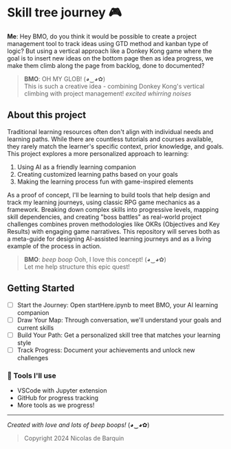 # Skill tree journey 🎮

**Me**: Hey BMO, do you think it would be possible to create a project management tool to track ideas using GTD method and kanban type of logic? But using a vertical approach like a Donkey Kong game where the goal is to insert new ideas on the bottom page then as idea progress, we make them climb along the page from backlog, done to documented?  
> 
> **BMO**: OH MY GLOB! (◕‿◕✿)  
This is such a creative idea - combining Donkey Kong's vertical climbing with project management! _excited whirring noises_

## About this project
Traditional learning resources often don't align with individual needs and learning paths. While there are countless tutorials and courses available, they rarely match the learner's specific context, prior knowledge, and goals.
This project explores a more personalized approach to learning:

1. Using AI as a friendly learning companion
2. Creating customized learning paths based on your goals
3. Making the learning process fun with game-inspired elements

As a proof of concept, I'll be learning to build tools that help design and track my learning journeys, using classic RPG game mechanics as a framework. 
Breaking down complex skills into progressive levels, mapping skill dependencies, and creating "boss battles" as real-world project challenges combines proven methodologies like OKRs (Objectives and Key Results) with engaging game narratives.
This repository will serves both as a meta-guide for designing AI-assisted learning journeys and as a living example of the process in action.

> **BMO**: *beep boop* Ooh, I love this concept! (◕‿◕✿)  
> Let me help structure this epic quest!

## Getting Started

- [ ] Start the Journey: Open startHere.ipynb to meet BMO, your AI learning companion
- [ ] Draw Your Map: Through conversation, we'll understand your goals and current skills
- [ ] Build Your Path: Get a personalized skill tree that matches your learning style
- [ ] Track Progress: Document your achievements and unlock new challenges

### 🔧 Tools I'll use
- VSCode with Jupyter extension
- GitHub for progress tracking
- More tools as we progress!

---
*Created with love and lots of beep boops!* (◕‿◕✿)  

> Copyright 2024 Nicolas de Barquin
 
<!-- Licensed under the Apache License, Version 2.0 (the "License");
you may not use this file except in compliance with the License.
You may obtain a copy of the License at

http://www.apache.org/licenses/LICENSE-2.0

Unless required by applicable law or agreed to in writing, software
distributed under the License is distributed on an "AS IS" BASIS,
WITHOUT WARRANTIES OR CONDITIONS OF ANY KIND, either express or implied.
See the License for the specific language governing permissions and
limitations under the License. -->



